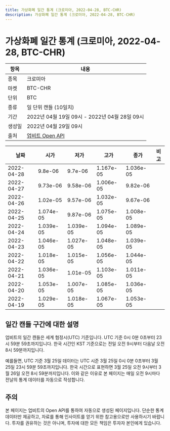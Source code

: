 ```yaml
---
title: 가상화폐 일간 통계 (크로미아, 2022-04-28, BTC-CHR)
description: 가상화폐 일간 통계 (크로미아, 2022-04-28, BTC-CHR)
---
```



가상화폐 일간 통계 (크로미아, 2022-04-28, BTC-CHR)
===

|항목|내용|
|--|--|
|종목|크로미아|
|마켓|BTC-CHR|
|단위|BTC|
|종류|일 단위 캔들 (10일치)|
|기간|2022년 04월 19일 09시 - 2022년 04월 28일 09시|
|생성일|2022년 04월 29일 09시|
|출처|[업비트 Open API](https://docs.upbit.com)|


|날짜|시가|저가|고가|종가|비고|
|--|--|--|--|--|--|
|2022-04-28|9.8e-06|9.7e-06|1.167e-05|1.036e-05|    |
|2022-04-27|9.73e-06|9.58e-06|1.006e-05|9.82e-06|    |
|2022-04-26|1.02e-05|9.57e-06|1.032e-05|9.67e-06|    |
|2022-04-25|1.074e-05|9.87e-06|1.075e-05|1.008e-05|    |
|2022-04-24|1.039e-05|1.039e-05|1.094e-05|1.089e-05|    |
|2022-04-23|1.046e-05|1.027e-05|1.048e-05|1.039e-05|    |
|2022-04-22|1.018e-05|1.015e-05|1.056e-05|1.044e-05|    |
|2022-04-21|1.036e-05|1.01e-05|1.103e-05|1.011e-05|    |
|2022-04-20|1.053e-05|1.007e-05|1.085e-05|1.036e-05|    |
|2022-04-19|1.029e-05|1.018e-05|1.067e-05|1.053e-05|    |


일간 캔들 구간에 대한 설명
---


업비트의 일간 캔들은 세계 협정시(UTC) 기준입니다. 
UTC 기준 0시 0분 0초부터 23시 59분 59초까지입니다. 
한국 시간인 KST 기준으로는 전일 오전 9시부터 다음날 오전 8시 59분까지입니다. 


예를들면, UTC 기준 3월 25일 데이터는 UTC 시준 3월 25일 0시 0분 0초부터 3월 25일 23시 59분 59초까지입니다. 
한국 시간으로 표현하면 3월 25일 오전 9시부터 3월 26일 오전 8시 59분까지입니다. 
이와 같은 이유로 본 페이지는 매일 오전 9시마다 전날의 통계 데이터를 자동으로 작성합니다. 


주의
---


본 페이지는 업비트의 Open API를 통하여 자동으로 생성된 페이지입니다. 
단순한 통계 데이터만 제공하고, 자료를 통해 인사이트를 얻기 위한 참고용으로만 사용하시기 바랍니다. 
투자를 권유하는 것은 아니며, 투자에 대한 모든 책임은 투자자 본인에게 있습니다. 
